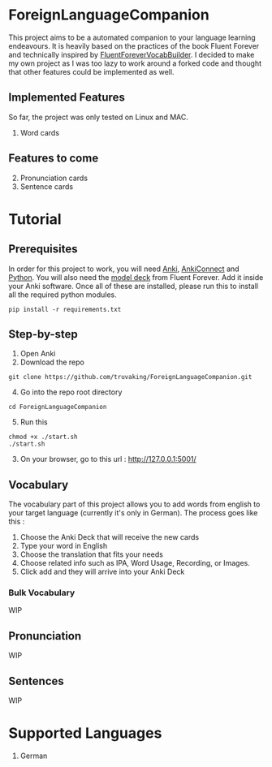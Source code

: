 # ForeignLanguageCompanion

This project aims to be a automated companion to your language learning endeavours. It is heavily based on the practices of the book Fluent Forever and technically inspired by
[FluentForeverVocabBuilder](https://github.com/cofinley/FluentForeverVocabBuilder). I decided to make my own project as I was too lazy to work around a forked code and
thought that other features could be implemented as well.

## Implemented Features

So far, the project was only tested on Linux and MAC. 

1. Word cards

## Features to come
2. Pronunciation cards
3. Sentence cards

# Tutorial

## Prerequisites

In order for this project to work, you will need [Anki](https://apps.ankiweb.net/), [AnkiConnect](https://ankiweb.net/shared/info/2055492159)
and [Python](https://docs.conda.io/en/latest/miniconda.html). You will also need the
[model deck](http://fluent-forever.com/downloads/Model-Deck-May-2014.apkg.zip) from Fluent Forever. Add it inside your Anki software.
Once all of these are installed, please run this to install all the required python modules.


```shell
pip install -r requirements.txt
```

## Step-by-step
1. Open Anki
2. Download the repo
```
git clone https://github.com/truvaking/ForeignLanguageCompanion.git
```
4. Go into the repo root directory
```
cd ForeignLanguageCompanion
```
5. Run this
```shell
chmod +x ./start.sh
./start.sh
```
3. On your browser, go to this url : http://127.0.0.1:5001/

## Vocabulary

The vocabulary part of this project allows you to add words from english to your target language (currently it's only in German).
The process goes like this :
1. Choose the Anki Deck that will receive the new cards
1. Type your word in English
2. Choose the translation that fits your needs
3. Choose related info such as IPA, Word Usage, Recording, or Images.
4. Click add and they will arrive into your Anki Deck

### Bulk Vocabulary

WIP

## Pronunciation
WIP
## Sentences
WIP

# Supported Languages

1. German